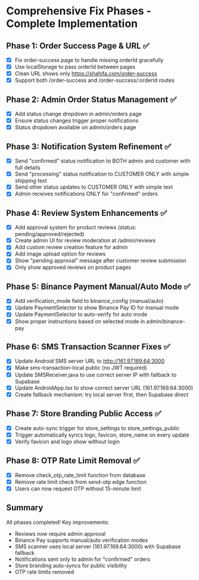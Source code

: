 # Comprehensive Fix Phases - Complete Implementation

## Phase 1: Order Success Page & URL ✅
- [x] Fix order-success page to handle missing orderId gracefully
- [x] Use localStorage to pass orderId between pages
- [x] Clean URL shows only https://shahifa.com/order-success
- [x] Support both /order-success and /order-success/:orderId routes

## Phase 2: Admin Order Status Management ✅
- [x] Add status change dropdown in admin/orders page
- [x] Ensure status changes trigger proper notifications
- [x] Status dropdown available on admin/orders page

## Phase 3: Notification System Refinement ✅
- [x] Send "confirmed" status notification to BOTH admin and customer with full details
- [x] Send "processing" status notification to CUSTOMER ONLY with simple shipping text
- [x] Send other status updates to CUSTOMER ONLY with simple text
- [x] Admin receives notifications ONLY for "confirmed" orders

## Phase 4: Review System Enhancements ✅
- [x] Add approval system for product reviews (status: pending/approved/rejected)
- [x] Create admin UI for review moderation at /admin/reviews
- [x] Add custom review creation feature for admin
- [x] Add image upload option for reviews
- [x] Show "pending approval" message after customer review submission
- [x] Only show approved reviews on product pages

## Phase 5: Binance Payment Manual/Auto Mode ✅
- [x] Add verification_mode field to binance_config (manual/auto)
- [x] Update PaymentSelector to show Binance Pay ID for manual mode
- [x] Update PaymentSelector to auto-verify for auto mode
- [x] Show proper instructions based on selected mode in admin/binance-pay

## Phase 6: SMS Transaction Scanner Fixes ✅
- [x] Update Android SMS server URL to http://161.97.169.64:3000
- [x] Make sms-transaction-local public (no JWT required)
- [x] Update SMSReceiver.java to use correct server IP with fallback to Supabase
- [x] Update AndroidApp.tsx to show correct server URL (161.97.169.64:3000)
- [x] Create fallback mechanism: try local server first, then Supabase direct

## Phase 7: Store Branding Public Access ✅
- [x] Create auto-sync trigger for store_settings to store_settings_public
- [x] Trigger automatically syncs logo, favicon, store_name on every update
- [x] Verify favicon and logo show without login

## Phase 8: OTP Rate Limit Removal ✅
- [x] Remove check_otp_rate_limit function from database
- [x] Remove rate limit check from send-otp edge function
- [x] Users can now request OTP without 15-minute limit

## Summary
All phases completed! Key improvements:
- Reviews now require admin approval
- Binance Pay supports manual/auto verification modes
- SMS scanner uses local server (161.97.169.64:3000) with Supabase fallback
- Notifications sent only to admin for "confirmed" orders
- Store branding auto-syncs for public visibility
- OTP rate limits removed